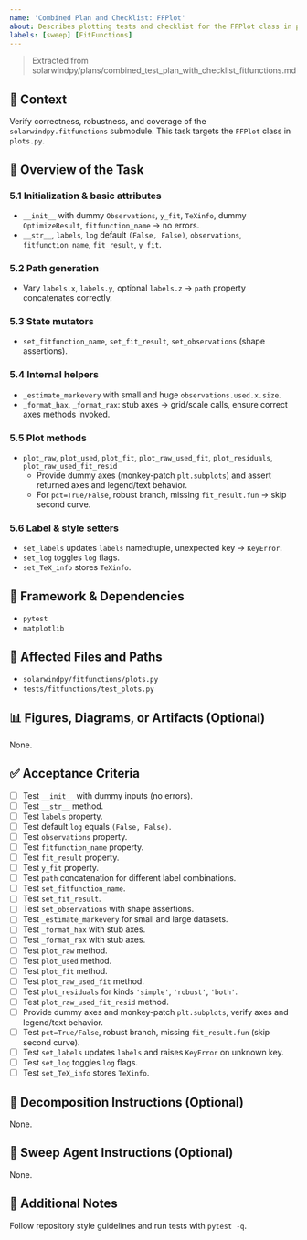 ```yaml
---
name: 'Combined Plan and Checklist: FFPlot'
about: Describes plotting tests and checklist for the FFPlot class in plots.py.
labels: [sweep] [FitFunctions]
---
```


> Extracted from solarwindpy/plans/combined_test_plan_with_checklist_fitfunctions.md

## 🧠 Context

Verify correctness, robustness, and coverage of the `solarwindpy.fitfunctions` submodule. This task targets the `FFPlot` class in `plots.py`.

## 🎯 Overview of the Task

### 5.1 Initialization & basic attributes

- `__init__` with dummy `Observations`, `y_fit`, `TeXinfo`, dummy `OptimizeResult`, `fitfunction_name` → no errors.
- `__str__`, `labels`, `log` default `(False, False)`, `observations`, `fitfunction_name`, `fit_result`, `y_fit`.

### 5.2 Path generation

- Vary `labels.x`, `labels.y`, optional `labels.z` → `path` property concatenates correctly.

### 5.3 State mutators

- `set_fitfunction_name`, `set_fit_result`, `set_observations` (shape assertions).

### 5.4 Internal helpers

- `_estimate_markevery` with small and huge `observations.used.x.size`.
- `_format_hax`, `_format_rax`: stub axes → grid/scale calls, ensure correct axes methods invoked.

### 5.5 Plot methods

- `plot_raw`, `plot_used`, `plot_fit`, `plot_raw_used_fit`, `plot_residuals`, `plot_raw_used_fit_resid`
  - Provide dummy axes (monkey-patch `plt.subplots`) and assert returned axes and legend/text behavior.
  - For `pct=True/False`, robust branch, missing `fit_result.fun` → skip second curve.

### 5.6 Label & style setters

- `set_labels` updates `labels` namedtuple, unexpected key → `KeyError`.
- `set_log` toggles `log` flags.
- `set_TeX_info` stores `TeXinfo`.

## 🔧 Framework & Dependencies

- `pytest`
- `matplotlib`

## 📂 Affected Files and Paths

- `solarwindpy/fitfunctions/plots.py`
- `tests/fitfunctions/test_plots.py`

## 📊 Figures, Diagrams, or Artifacts (Optional)

None.

## ✅ Acceptance Criteria

- [ ] Test `__init__` with dummy inputs (no errors).
- [ ] Test `__str__` method.
- [ ] Test `labels` property.
- [ ] Test default `log` equals `(False, False)`.
- [ ] Test `observations` property.
- [ ] Test `fitfunction_name` property.
- [ ] Test `fit_result` property.
- [ ] Test `y_fit` property.
- [ ] Test `path` concatenation for different label combinations.
- [ ] Test `set_fitfunction_name`.
- [ ] Test `set_fit_result`.
- [ ] Test `set_observations` with shape assertions.
- [ ] Test `_estimate_markevery` for small and large datasets.
- [ ] Test `_format_hax` with stub axes.
- [ ] Test `_format_rax` with stub axes.
- [ ] Test `plot_raw` method.
- [ ] Test `plot_used` method.
- [ ] Test `plot_fit` method.
- [ ] Test `plot_raw_used_fit` method.
- [ ] Test `plot_residuals` for kinds `'simple'`, `'robust'`, `'both'`.
- [ ] Test `plot_raw_used_fit_resid` method.
- [ ] Provide dummy axes and monkey-patch `plt.subplots`, verify axes and legend/text behavior.
- [ ] Test `pct=True/False`, robust branch, missing `fit_result.fun` (skip second curve).
- [ ] Test `set_labels` updates `labels` and raises `KeyError` on unknown key.
- [ ] Test `set_log` toggles `log` flags.
- [ ] Test `set_TeX_info` stores `TeXinfo`.

## 🧩 Decomposition Instructions (Optional)

None.

## 🤖 Sweep Agent Instructions (Optional)

None.

## 💬 Additional Notes

Follow repository style guidelines and run tests with `pytest -q`.
